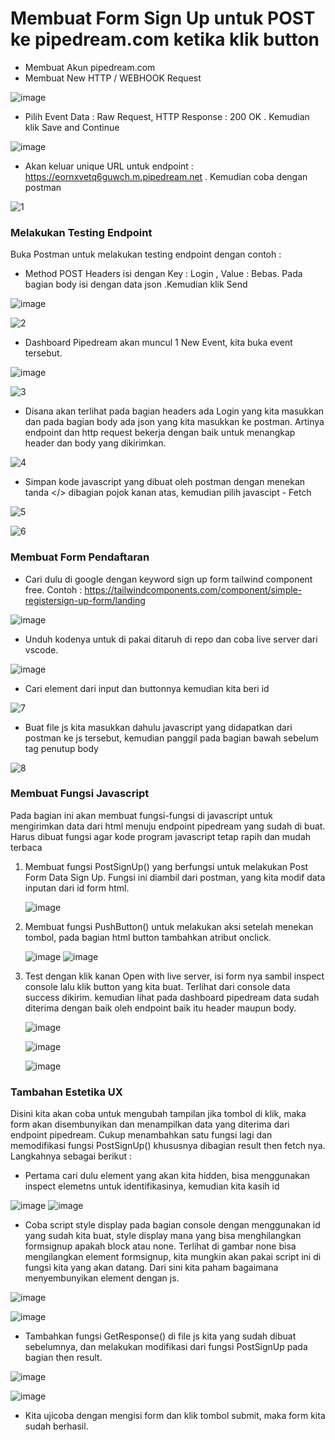 # Membuat Form Sign Up untuk POST ke pipedream.com ketika klik button
* Membuat Akun pipedream.com
* Membuat New HTTP / WEBHOOK Request

![image](https://github.com/kerjabhakti/SisterAryo/assets/56922640/1bc88d0d-6e18-48bc-9d78-f076f80d3abf)

* Pilih Event Data : Raw Request, HTTP Response : 200 OK . Kemudian klik Save and Continue

![image](https://github.com/kerjabhakti/SisterAryo/assets/56922640/33cc51f6-edfd-45d5-836e-2ea4b3db852f)

* Akan keluar unique URL untuk endpoint : https://eornxvetq6guwch.m.pipedream.net . Kemudian coba dengan postman

![1](https://github.com/kerjabhakti/SisterAryo/assets/56922640/8e6d7c8d-18c3-449a-9e1f-6f627dec27a2)

### Melakukan Testing Endpoint
Buka Postman untuk melakukan testing endpoint dengan contoh :
* Method POST Headers isi dengan Key : Login , Value : Bebas. Pada bagian body isi dengan data json .Kemudian klik Send

![image](https://github.com/kerjabhakti/SisterAryo/assets/56922640/e6af0a8c-0225-43e4-92a8-34dcf9247208)

![2](https://github.com/kerjabhakti/SisterAryo/assets/56922640/0ce79d87-d3cc-424d-b5be-44d0d46a65e1)

* Dashboard Pipedream akan muncul 1 New Event, kita buka event tersebut.

![image](https://github.com/kerjabhakti/SisterAryo/assets/56922640/b6964d0e-3b4f-4fed-b87e-ff6de15fe15c)

![3](https://github.com/kerjabhakti/SisterAryo/assets/56922640/ee70599a-eada-4384-a2f2-394cb7372f7a)

* Disana akan terlihat pada bagian headers ada Login yang kita masukkan dan pada bagian body ada json yang kita masukkan ke postman.
  Artinya endpoint dan http request bekerja dengan baik untuk menangkap header dan body yang dikirimkan.

![4](https://github.com/kerjabhakti/SisterAryo/assets/56922640/8d228237-5a42-4423-a4c0-2346535a79a5)

* Simpan kode javascript yang dibuat oleh postman dengan menekan tanda </> dibagian pojok kanan atas, kemudian pilih javascipt - Fetch

![5](https://github.com/kerjabhakti/SisterAryo/assets/56922640/a943d04a-a0fc-4688-9de5-04844d60888b)

![6](https://github.com/kerjabhakti/SisterAryo/assets/56922640/d8b82561-f85f-4453-86b0-9d9dfd28085b)

### Membuat Form Pendaftaran

* Cari dulu di google dengan keyword sign up form tailwind component free. Contoh : https://tailwindcomponents.com/component/simple-registersign-up-form/landing

![image](https://github.com/kerjabhakti/SisterAryo/assets/56922640/dc84ccc4-3e86-4a51-ae99-cd83bb997b9b)

* Unduh kodenya untuk di pakai ditaruh di repo dan coba live server dari vscode.

![image](https://github.com/kerjabhakti/SisterAryo/assets/56922640/d38edabc-d903-4196-bce2-c2e18ffd581d)

* Cari element dari input dan buttonnya kemudian kita beri id

![7](https://github.com/kerjabhakti/SisterAryo/assets/56922640/1f466f7b-9778-4f27-a40b-5eef848a25ef)

* Buat file js kita masukkan dahulu javascript yang didapatkan dari postman ke js tersebut, kemudian panggil pada bagian bawah sebelum tag penutup body

![8](https://github.com/kerjabhakti/SisterAryo/assets/56922640/7f3907b8-1e37-4171-b60f-830a5e4d53dd)

### Membuat Fungsi Javascript

Pada bagian ini akan membuat fungsi-fungsi di javascript untuk mengirimkan data dari html menuju endpoint pipedream yang sudah di buat. Harus dibuat fungsi agar kode program javascript tetap rapih dan mudah terbaca

1. Membuat fungsi PostSignUp() yang berfungsi untuk melakukan Post Form Data Sign Up. Fungsi ini diambil dari postman, yang kita modif data inputan dari id form html.
  
   ![image](https://github.com/kerjabhakti/SisterAryo/assets/56922640/8cbb4e82-3e6d-4903-a698-4cd74d5b3884)

2. Membuat fungsi PushButton() untuk melakukan aksi setelah menekan tombol, pada bagian html button tambahkan atribut onclick.

   ![image](https://github.com/kerjabhakti/SisterAryo/assets/56922640/99035e1b-209c-45f1-8667-c1c1e3b188dc)
   ![image](https://github.com/kerjabhakti/SisterAryo/assets/56922640/ce8aff82-a11d-4a8c-88c1-8ec51a8cdb5d)

3. Test dengan klik kanan Open with live server, isi form nya sambil inspect console lalu klik button yang kita buat. Terlihat dari console data success dikirim. kemudian lihat pada dashboard pipedream data sudah diterima dengan baik oleh endpoint baik itu header maupun body.

   ![image](https://github.com/kerjabhakti/SisterAryo/assets/56922640/63869798-4a85-4883-8ed2-ab4a878a97d7)
 
   ![image](https://github.com/kerjabhakti/SisterAryo/assets/56922640/b68ca948-91f9-4337-a674-c259977b1291)

   ![image](https://github.com/kerjabhakti/SisterAryo/assets/56922640/7e50ef51-fe11-45da-8c42-b98172590201)

### Tambahan Estetika UX

Disini kita akan coba untuk mengubah tampilan jika tombol di klik, maka form akan disembunyikan dan menampilkan data yang diterima dari endpoint pipedream. Cukup menambahkan satu fungsi lagi dan memodifikasi fungsi PostSignUp() khususnya dibagian result then fetch nya. Langkahnya sebagai berikut :

* Pertama cari dulu element yang akan kita hidden, bisa menggunakan inspect elemetns untuk identifikasinya, kemudian kita kasih id

![image](https://github.com/kerjabhakti/SisterAryo/assets/56922640/b8f5619f-c3e3-420d-bbab-a5e55b6356e2)
![image](https://github.com/kerjabhakti/SisterAryo/assets/56922640/42fd6e1b-7aef-4635-b762-e23b0fd3b1eb)

*  Coba script style display pada bagian console dengan menggunakan id yang sudah kita buat, style display mana yang bisa menghilangkan formsignup apakah block atau none. Terlihat di gambar none bisa mengilangkan element formsignup, kita mungkin akan pakai script ini di fungsi kita yang akan datang. Dari sini kita paham bagaimana menyembunyikan element dengan js.

![image](https://github.com/kerjabhakti/SisterAryo/assets/56922640/398ffaf5-bb51-4e43-8fac-811fc36bde25)

![image](https://github.com/kerjabhakti/SisterAryo/assets/56922640/e3aebe12-7341-4164-889a-c69605913757)

* Tambahkan fungsi GetResponse() di file js kita yang sudah dibuat sebelumnya, dan melakukan modifikasi dari fungsi PostSignUp pada bagian then result.

![image](https://github.com/kerjabhakti/SisterAryo/assets/56922640/43676f58-7dbe-4dd3-a268-6a38581a392d)

![image](https://github.com/kerjabhakti/SisterAryo/assets/56922640/31d5aa06-7700-45fd-b803-3e816b3b87e1)

* Kita ujicoba dengan mengisi form dan klik tombol submit, maka form kita sudah berhasil.

